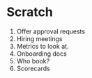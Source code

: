 # Scratch
1. Offer approval requests
2. Hiring meetings
3. Metrics to look at.
4. Onboarding docs
5. Who book?
6. Scorecards